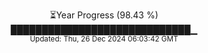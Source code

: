<p align="center">
⏳Year Progress (98.43 %)<br>
█████████████████████████████▁ <br>
<sub>Updated: Thu, 26 Dec 2024 06:03:42 GMT</sub>
</p>

